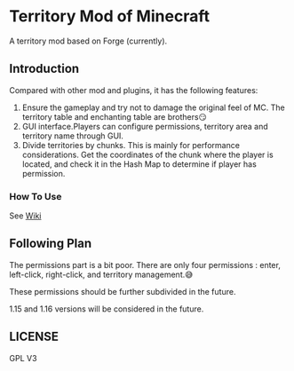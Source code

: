 # Territory Mod of Minecraft
A territory mod based on Forge (currently).

## Introduction

Compared with other mod and plugins, it has the following features:

1. Ensure the gameplay and try not to damage the original feel of MC. The territory table and enchanting table are brothers:smirk:
2. GUI interface.Players can configure permissions, territory area and territory name through GUI.
3. Divide territories by chunks. This is mainly for performance considerations. Get the coordinates of the chunk where the player is located, and check it in
 the Hash Map to determine if player has permission.

### How To Use

See [Wiki](https://github.com/leon-o/MineTerritory/wiki)

## Following Plan

The permissions part is a bit poor. There are only four permissions : enter, left-click, right-click, and territory management.:sweat_smile:

These permissions should be further subdivided in the future.

1.15 and 1.16 versions will be considered in the future.

## LICENSE

GPL V3
